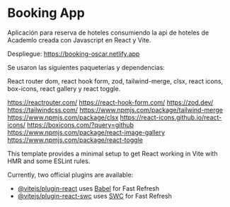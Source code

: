 # Booking App

Aplicación para reserva de hoteles consumiendo la api de hoteles de Academlo creada con Javascript en React y Vite.

Despliegue: https://booking-oscar.netlify.app

Se usaron las siguientes paqueterías y dependencias:

React router dom, react hook form, zod, tailwind-merge, clsx, react icons, box-icons, react gallery y react toggle.

https://reactrouter.com/
https://react-hook-form.com/
https://zod.dev/
https://tailwindcss.com/
https://www.npmjs.com/package/tailwind-merge
https://www.npmjs.com/package/clsx
https://react-icons.github.io/react-icons/
https://boxicons.com/?query=github
https://www.npmjs.com/package/react-image-gallery
https://www.npmjs.com/package/react-toggle


This template provides a minimal setup to get React working in Vite with HMR and some ESLint rules.

Currently, two official plugins are available:

- [@vitejs/plugin-react](https://github.com/vitejs/vite-plugin-react/blob/main/packages/plugin-react/README.md) uses [Babel](https://babeljs.io/) for Fast Refresh
- [@vitejs/plugin-react-swc](https://github.com/vitejs/vite-plugin-react-swc) uses [SWC](https://swc.rs/) for Fast Refresh
